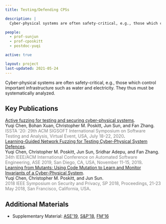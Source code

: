 ```yaml
---
title: Testing/Defending CPSs

description: |
  Cyber-physical systems are often safety-critical, e.g., those which control important infrastructure such as water and electricity. They thus must be systematically analyzed.

people:
  - prof-sunjun
  - prof-cposkitt
  - postdoc-yuqi

active: true

layout: project
last-updated: 2021-05-24
---
```


Cyber-physical systems are often safety-critical, e.g., those which control important infrastructure such as water and electricity. They thus must be systematically analyzed.

## Key Publications

<span class="pubtitle">
				<a href="https://doi.org/10.1145/3395363.3397376">Active fuzzing for testing and securing cyber-physical systems</a>.
			</span><br />
			<span class="authors">
				Yuqi Chen, Bohan Xuan, Christopher M. Poskitt, Jun Sun, and Fan Zhang.
			</span><br />
			<span style="color:grey;"><span class="venuetype"></span><span class="venue">ISSTA '20: 29th ACM SIGSOFT International Symposium on Software Testing and Analysis, Virtual Event, USA, July 18-22, 2020</span></span>.
			<br />
			<span class="links">
</span>

<span class="pubtitle">
				<a href="https://doi.org/10.1109/ASE.2019.00093">Learning-Guided Network Fuzzing for Testing Cyber-Physical System Defences</a>.
			</span><br />
			<span class="authors">
				Yuqi Chen, Christopher M. Poskitt, Jun Sun, Sridhar Adepu, and Fan Zhang.
			</span><br />
			<span style="color:grey;"><span class="venuetype"></span><span class="venue">34th IEEE/ACM International Conference on Automated Software Engineering, ASE 2019, San Diego, CA, USA, November 11-15, 2019</span></span>.
			<br />
			<span class="links">
</span>

<span class="pubtitle">
				<a href="https://doi.org/10.1109/SP.2018.00016">Learning from Mutants: Using Code Mutation to Learn and Monitor Invariants of a Cyber-Physical System</a>.
			</span><br />
			<span class="authors">
				Yuqi Chen, Christopher M. Poskitt, and Jun Sun.
			</span><br />
			<span style="color:grey;"><span class="venuetype"></span><span class="venue">2018 IEEE Symposium on Security and Privacy, SP 2018, Proceedings, 21-23 May 2018, San Francisco, California, USA</span></span>.
			<br />
			<span class="links">
</span>

## Additional Materials

- Supplementary Material: [ASE'19](/supplementary-material/ase2019.html), [S&amp;P'18](/supplementary-material/sp2018.html), [FM'16](/supplementary-material/fm2016.html)
